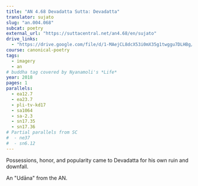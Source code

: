 ```yaml
---
title: "AN 4.68 Devadatta Sutta: Devadatta"
translator: sujato
slug: "an.004.068"
subcat: poetry
external_url: "https://suttacentral.net/an4.68/en/sujato"
drive_links:
  - "https://drive.google.com/file/d/1-MAejCL8dcX53i0mX35g1twggu7DLHBg/view?usp=drivesdk"
course: canonical-poetry
tags:
  - imagery
  - an
# buddha tag covered by Nyanamoli's *Life*
year: 2018
pages: 1
parallels:
  - ea12.7
  - ea23.7
  - pli-tv-kd17
  - sa1064
  - sa-2.3
  - sn17.35
  - sn17.36
# Partial parallels from SC
#  - ne37
#  - sn6.12
---
```


Possessions, honor, and popularity came to Devadatta for his own ruin and downfall.

An "Udāna" from the AN.
